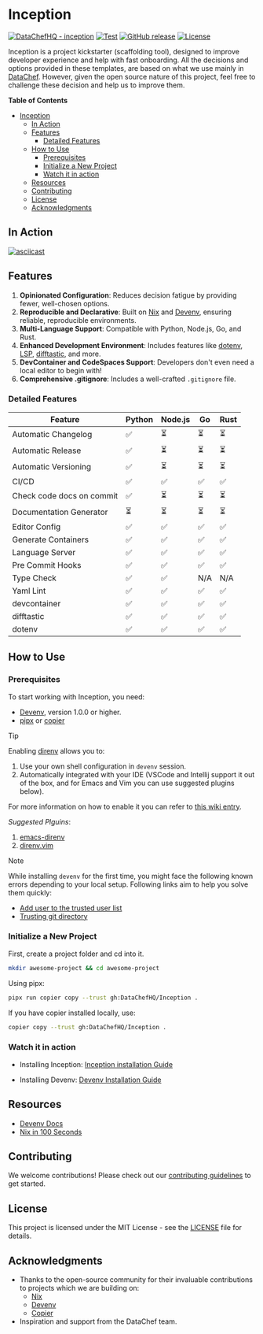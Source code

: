 # Inception

[![DataChefHQ - inception](https://img.shields.io/static/v1?label=DataChefHQ&message=inception&color=blue&logo=github)](https://github.com/DataChefHQ/inception "Go to GitHub repo")
[![Test](https://github.com/DataChefHQ/inception/workflows/Test/badge.svg)](https://github.com/DataChefHQ/inception/actions?query=workflow:"Test")
[![GitHub release](https://img.shields.io/github/release/DataChefHQ/inception?include_prereleases=&sort=semver&color=blue)](https://github.com/DataChefHQ/inception/releases/)
[![License](https://img.shields.io/badge/License-MIT-blue)](#license)

Inception is a project kickstarter (scaffolding tool), designed to
improve developer experience and help with fast onboarding. All the
decisions and options provided in these templates, are based on what
we use mainly in [DataChef](https://datachef.co). However, given the
open source nature of this project, feel free to challenge these
decision and help us to improve them.

<!-- markdown-toc start - Don't edit this section. Run M-x markdown-toc-refresh-toc -->
**Table of Contents**

- [Inception](#inception)
  - [In Action](#in-action)
  - [Features](#features)
    - [Detailed Features](#detailed-features)
  - [How to Use](#how-to-use)
    - [Prerequisites](#prerequisites)
    - [Initialize a New Project](#initialize-a-new-project)
    - [Watch it in action](#watch-it-in-action)
  - [Resources](#resources)
  - [Contributing](#contributing)
  - [License](#license)
  - [Acknowledgments](#acknowledgments)

<!-- markdown-toc end -->

## In Action

[![asciicast](https://asciinema.org/a/Mp4w76BgrVcu4hvUR9nbb8EIL.svg)](https://asciinema.org/a/Mp4w76BgrVcu4hvUR9nbb8EIL)

## Features

1. **Opinionated Configuration**: Reduces decision fatigue by
   providing fewer, well-chosen options.
2. **Reproducible and Declarative**: Built on [Nix](https://nixos.org)
   and [Devenv](https://devenv.sh), ensuring reliable, reproducible
   environments.
3. **Multi-Language Support**: Compatible with Python, Node.js, Go,
   and Rust.
4. **Enhanced Development Environment**: Includes features like
   [dotenv](https://www.dotenv.org/), [LSP](https://langserver.org/),
   [difftastic](https://github.com/Wilfred/difftastic), and more.
5. **DevContainer and CodeSpaces Support**: Developers don't even need
   a local editor to begin with!
6. **Comprehensive .gitignore**: Includes a well-crafted `.gitignore`
   file.

### Detailed Features

| Feature                   | Python | Node.js | Go  | Rust |
| ------------------------- | ------ | ------- | --- | ---- |
| Automatic Changelog       | ✅     | ⏳      | ⏳  | ⏳   |
| Automatic Release         | ✅     | ⏳      | ⏳  | ⏳   |
| Automatic Versioning      | ✅     | ⏳      | ⏳  | ⏳   |
| CI/CD                     | ✅     | ✅      | ✅  | ✅   |
| Check code docs on commit | ✅     | ⏳      | ⏳  | ⏳   |
| Documentation Generator   | ⏳     | ⏳      | ⏳  | ⏳   |
| Editor Config             | ✅     | ✅      | ✅  | ✅   |
| Generate Containers       | ✅     | ✅      | ✅  | ✅   |
| Language Server           | ✅     | ✅      | ✅  | ✅   |
| Pre Commit Hooks          | ✅     | ✅      | ✅  | ✅   |
| Type Check                | ✅     | ✅      | N/A | N/A  |
| Yaml Lint                 | ✅     | ✅      | ✅  | ✅   |
| devcontainer              | ✅     | ✅      | ✅  | ✅   |
| difftastic                | ✅     | ✅      | ✅  | ✅   |
| dotenv                    | ✅     | ✅      | ✅  | ✅   |

## How to Use

### Prerequisites

To start working with Inception, you need:

- [Devenv](https://devenv.sh/getting-started/), version 1.0.0 or higher.
- [pipx](https://pipx.pypa.io/stable/) or
  [copier](https://copier.readthedocs.io/)

> [!TIP]
> Enabling [direnv](https://direnv.net) allows you to:
>
> 1. Use your own shell configuration in `devenv` session.
> 2. Automatically integrated with your IDE (VSCode and Intellij support
> it out of the box, and for Emacs and Vim you can use suggested
> plugins below).
>
> For more information on how to enable it you can refer to [this wiki
> entry](https://github.com/DataChefHQ/inception/wiki/How-to-enable-direnv%3F).

*Suggested Plguins*:

1. [emacs-direnv](https://github.com/wbolster/emacs-direnv)
2. [direnv.vim](https://github.com/direnv/direnv.vim)

> [!NOTE]
> While installing `devenv` for the first time, you might face the
> following known errors depending to your local setup. Following links
> aim to help you solve them quickly:
>
> - [Add user to the trusted user list](https://github.com/DataChefHQ/inception/wiki/MacOS:-add-user-to-the-trusted-user-list)
> - [Trusting git directory](https://github.com/DataChefHQ/inception/wiki/Trusting-git-directory)

### Initialize a New Project

First, create a project folder and cd into it.

```bash
mkdir awesome-project && cd awesome-project
```

Using pipx:

```bash
pipx run copier copy --trust gh:DataChefHQ/Inception .
```

If you have copier installed locally, use:

```bash
copier copy --trust gh:DataChefHQ/Inception .
```

### Watch it in action

- Installing Inception:
[Inception installation Guide](https://github.com/user-attachments/assets/948ef87d-275e-4a5a-b0a9-d19a55682147
)

- Installing Devenv:
[Devenv Installation Guide](https://github.com/user-attachments/assets/46c3f42b-e27d-4613-a454-2ef5ba2f3a09)

## Resources

- [Devenv Docs](https://devenv.sh/getting-started/)
- [Nix in 100 Seconds](https://www.youtube.com/watch?v=FJVFXsNzYZQ)

## Contributing

We welcome contributions! Please check out our [contributing
guidelines](CONTRIBUTING.md) to get started.

## License

This project is licensed under the MIT License - see the
[LICENSE](LICENSE) file for details.

## Acknowledgments

- Thanks to the open-source community for their invaluable
  contributions to projects which we are building on:
  - [Nix](https://nixos.org)
  - [Devenv](https://devenv.sh)
  - [Copier](https://copier.readthedocs.io/)
- Inspiration and support from the DataChef team.
